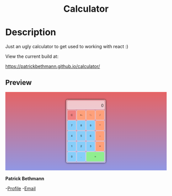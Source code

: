 <h1 align="center">Calculator</h1>

# Description

Just an ugly calculator to get used to working with react :)

View the current build at:

https://patrickbethmann.github.io/calculator/

## Preview

![](/screenshots/thumbnail.PNG)

**Patrick Bethmann**

-[Profile](https://github.com/PatrickBethmann) -[Email](mailto:patrickbethmann@outlook.de)
